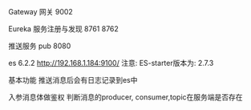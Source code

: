 Gateway 网关
9002

Eureka 服务注册与发现
8761 8762

推送服务 pub
8080


es 6.2.2
http://192.168.1.184:9100/
注意:
ES-starter版本为: 2.7.3



基本功能
推送消息后会有日志记录到es中

入参消息体做鉴权
判断消息的producer, consumer,topic在服务端是否存在
